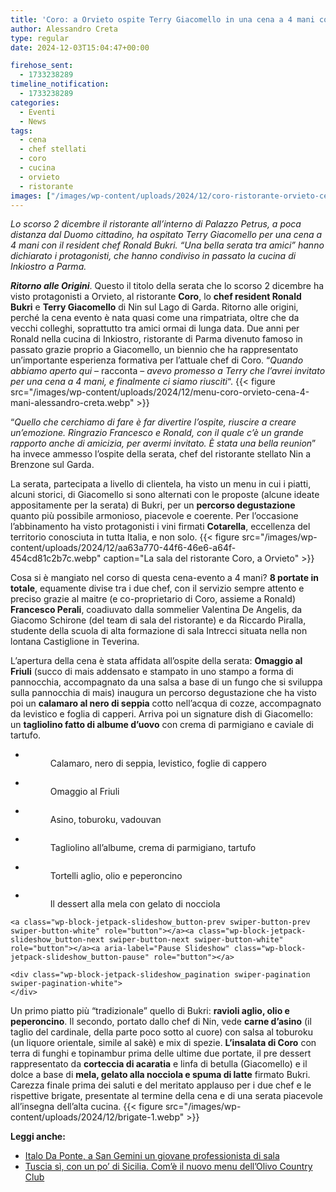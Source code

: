 ```yaml
---
title: 'Coro: a Orvieto ospite Terry Giacomello in una cena a 4 mani con Ronald Bukri'
author: Alessandro Creta
type: regular
date: 2024-12-03T15:04:47+00:00

firehose_sent:
  - 1733238289
timeline_notification:
  - 1733238289
categories:
  - Eventi
  - News
tags:
  - cena
  - chef stellati
  - coro
  - cucina
  - orvieto
  - ristorante
images: ["/images/wp-content/uploads/2024/12/coro-ristorante-orvieto-cena-bukri-giacomello-alessandro-creta.webp"]
---
```

_Lo scorso 2 dicembre il ristorante all&#8217;interno di Palazzo Petrus, a poca distanza dal Duomo cittadino, ha ospitato Terry Giacomello per una cena a 4 mani con il resident chef Ronald Bukri. &#8220;Una bella serata tra amici&#8221; hanno dichiarato i protagonisti, che hanno condiviso in passato la cucina di Inkiostro a Parma._

**_Ritorno alle Origini_**. Questo il titolo della serata che lo scorso 2 dicembre ha visto protagonisti a Orvieto, al ristorante **Coro**, lo **chef resident Ronald Bukri** e **Terry Giacomello** di Nin sul Lago di Garda. Ritorno alle origini, perché la cena evento è nata quasi come una rimpatriata, oltre che da vecchi colleghi, soprattutto tra amici ormai di lunga data. Due anni per Ronald nella cucina di Inkiostro, ristorante di Parma divenuto famoso in passato grazie proprio a Giacomello, un biennio che ha rappresentato un&#8217;importante esperienza formativa per l&#8217;attuale chef di Coro. &#8220;_Quando abbiamo aperto qui_ &#8211; racconta &#8211; _avevo promesso a Terry che l&#8217;avrei invitato per una cena a 4 mani, e finalmente ci siamo riusciti_&#8220;.
{{< figure src="/images/wp-content/uploads/2024/12/menu-coro-orvieto-cena-4-mani-alessandro-creta.webp" >}}
 

&#8220;_Quello che cerchiamo di fare è far divertire l&#8217;ospite, riuscire a creare un&#8217;emozione. Ringrazio Francesco e Ronald, con il quale c&#8217;è un grande rapporto anche di amicizia, per avermi invitato. È stata una bella reunion_&#8221; ha invece ammesso l&#8217;ospite della serata, chef del ristorante stellato Nin a Brenzone sul Garda. 

La serata, partecipata a livello di clientela, ha visto un menu in cui i piatti, alcuni storici, di Giacomello si sono alternati con le proposte (alcune ideate appositamente per la serata) di Bukri, per un **percorso degustazione** quanto più possibile armonioso, piacevole e coerente. Per l&#8217;occasione l&#8217;abbinamento ha visto protagonisti i vini firmati **Cotarella**, eccellenza del territorio conosciuta in tutta Italia, e non solo.
{{< figure src="/images/wp-content/uploads/2024/12/aa63a770-44f6-46e6-a64f-454cd81c2b7c.webp" caption="La sala del ristorante Coro, a Orvieto" >}}
 

Cosa si è mangiato nel corso di questa cena-evento a 4 mani? **8 portate in totale**, equamente divise tra i due chef, con il servizio sempre attento e preciso grazie al maitre (e co-proprietario di Coro, assieme a Ronald) **Francesco Perali**, coadiuvato dalla sommelier Valentina De Angelis, da Giacomo Schirone (del team di sala del ristorante) e da Riccardo Piralla, studente della scuola di alta formazione di sala Intrecci situata nella non lontana Castiglione in Teverina.

L&#8217;apertura della cena è stata affidata all&#8217;ospite della serata: **Omaggio al Friuli** (succo di mais addensato e stampato in uno stampo a forma di pannocchia, accompagnato da una salsa a base di un fungo che si sviluppa sulla pannocchia di mais) inaugura un percorso degustazione che ha visto poi un **calamaro al nero di seppia** cotto nell&#8217;acqua di cozze, accompagnato da levistico e foglia di capperi. Arriva poi un signature dish di Giacomello: un **tagliolino fatto di albume d&#8217;uovo** con crema di parmigiano e caviale di tartufo.

<div class="wp-block-jetpack-slideshow aligncenter is-style-rectangular" data-effect="slide">
  <div class="wp-block-jetpack-slideshow_container swiper-container">
    <ul class="wp-block-jetpack-slideshow_swiper-wrapper swiper-wrapper">
      <li class="wp-block-jetpack-slideshow_slide swiper-slide">
        <figure><img decoding="async" alt="" class="wp-block-jetpack-slideshow_image wp-image-2931" data-id="2931" src="/images/wp-content/uploads/2024/12/coro-ristorante-alessandro-creta-orvieto.webp" /><figcaption class="wp-block-jetpack-slideshow_caption gallery-caption">Calamaro, nero di seppia, levistico, foglie di cappero</figcaption></figure>
      </li>
      <li class="wp-block-jetpack-slideshow_slide swiper-slide">
        <figure><img decoding="async" alt="" class="wp-block-jetpack-slideshow_image wp-image-2933" data-id="2933" src="/images/wp-content/uploads/2024/12/orvieto-coro-cena-4-mani-alessandro-creta.webp" /><figcaption class="wp-block-jetpack-slideshow_caption gallery-caption">Omaggio al Friuli</figcaption></figure>
      </li>
      <li class="wp-block-jetpack-slideshow_slide swiper-slide">
        <figure><img decoding="async" alt="" class="wp-block-jetpack-slideshow_image wp-image-2935" data-id="2935" src="/images/wp-content/uploads/2024/12/coro-ristorante-orvieto-ronald-bukri-giacomello-alessandro-creta.webp" /><figcaption class="wp-block-jetpack-slideshow_caption gallery-caption">Asino, toburoku, vadouvan</figcaption></figure>
      </li>
      <li class="wp-block-jetpack-slideshow_slide swiper-slide">
        <figure><img decoding="async" alt="" class="wp-block-jetpack-slideshow_image wp-image-2930" data-id="2930" src="/images/wp-content/uploads/2024/12/coro-orvieto-terry-giacomello-alessandro-creta.webp" /><figcaption class="wp-block-jetpack-slideshow_caption gallery-caption">Tagliolino all&#8217;albume, crema di parmigiano, tartufo</figcaption></figure>
      </li>
      <li class="wp-block-jetpack-slideshow_slide swiper-slide">
        <figure><img decoding="async" alt="" class="wp-block-jetpack-slideshow_image wp-image-2937" data-id="2937" src="/images/wp-content/uploads/2024/12/coro-ristorante-ronald-bukri-orvieto-alessandro-creta-1.webp" /><figcaption class="wp-block-jetpack-slideshow_caption gallery-caption">Tortelli aglio, olio e peperoncino</figcaption></figure>
      </li>
      <li class="wp-block-jetpack-slideshow_slide swiper-slide">
        <figure><img decoding="async" alt="" class="wp-block-jetpack-slideshow_image wp-image-2946" data-id="2946" src="/images/wp-content/uploads/2024/12/coro-dolce-dessert-mela-orvieto.webp" /><figcaption class="wp-block-jetpack-slideshow_caption gallery-caption">Il dessert alla mela con gelato di nocciola</figcaption></figure>
      </li>
    </ul>
    
    <a class="wp-block-jetpack-slideshow_button-prev swiper-button-prev swiper-button-white" role="button"></a><a class="wp-block-jetpack-slideshow_button-next swiper-button-next swiper-button-white" role="button"></a><a aria-label="Pause Slideshow" class="wp-block-jetpack-slideshow_button-pause" role="button"></a>
    
    <div class="wp-block-jetpack-slideshow_pagination swiper-pagination swiper-pagination-white">
    </div>
  </div>
</div>

Un primo piatto più &#8220;tradizionale&#8221; quello di Bukri: **ravioli aglio, olio e peperoncino**. Il secondo, portato dallo chef di Nin, vede **carne d&#8217;asino** (il taglio del cardinale, della parte poco sotto al cuore) con salsa al toburoku (un liquore orientale, simile al sakè) e mix di spezie. **L&#8217;insalata di Coro** con terra di funghi e topinambur prima delle ultime due portate, il pre dessert rappresentato da **corteccia di acaratia** e linfa di betulla (Giacomello) e il dolce a base di **mela, gelato alla nocciola e spuma di latte** firmato Bukri. Carezza finale prima dei saluti e del meritato applauso per i due chef e le rispettive brigate, presentate al termine della cena e di una serata piacevole all&#8217;insegna dell&#8217;alta cucina. 
{{< figure src="/images/wp-content/uploads/2024/12/brigate-1.webp" >}}
 

**Leggi anche:**

<ul class="wp-block-list">
  <li>
    <a href="https://aleepepecom.wordpress.com/2024/10/31/italo-da-ponte-a-san-gemini-un-giovane-professionista-guida-la-sala-di-origine/" target="_blank" rel="noreferrer noopener">Italo Da Ponte, a San Gemini un giovane professionista di sala</a>
  </li>
  <li>
    <a href="https://aleepepecom.wordpress.com/2024/11/26/tuscia-si-con-un-po-di-sicilia-convince-il-nuovo-menu-dellolivo-country-a-bassano-in-teverina/" target="_blank" rel="noreferrer noopener">Tuscia sì, con un po&#8217; di Sicilia. Com&#8217;è il nuovo menu dell&#8217;Olivo Country Club</a>
  </li>
</ul>